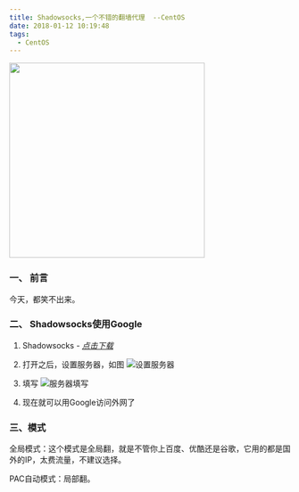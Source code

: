 ```yaml
---
title: Shadowsocks,一个不错的翻墙代理  --CentOS
date: 2018-01-12 10:19:48
tags:
  - CentOS
---
```


<img src="/assets/postImg/googleSockLogo.jpeg" width="350px" height="350px">

### 一、 前言

今天，都笑不出来。

<!-- more -->

### 二、 Shadowsocks使用Google

1. Shadowsocks *- [点击下载](https://github.com/shadowsocks/ShadowsocksX-NG/releases)*

2. 打开之后，设置服务器，如图
![设置服务器](/assets/postImg/shadowsocks.jpg)

3. 填写
![服务器填写](/assets/postImg/shadowInsert.jpg)

4. 现在就可以用Google访问外网了

### 三、模式

全局模式：这个模式是全局翻，就是不管你上百度、优酷还是谷歌，它用的都是国外的IP，太费流量，不建议选择。

PAC自动模式：局部翻。
